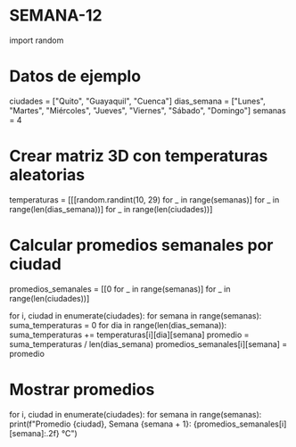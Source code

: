 # SEMANA-12
import random

# Datos de ejemplo
ciudades = ["Quito", "Guayaquil", "Cuenca"]
dias_semana = ["Lunes", "Martes", "Miércoles", "Jueves", "Viernes", "Sábado", "Domingo"]
semanas = 4

# Crear matriz 3D con temperaturas aleatorias
temperaturas = [[[random.randint(10, 29) for _ in range(semanas)] for _ in range(len(dias_semana))] for _ in range(len(ciudades))]

# Calcular promedios semanales por ciudad
promedios_semanales = [[0 for _ in range(semanas)] for _ in range(len(ciudades))]

for i, ciudad in enumerate(ciudades):
    for semana in range(semanas):
        suma_temperaturas = 0
        for dia in range(len(dias_semana)):
            suma_temperaturas += temperaturas[i][dia][semana]
        promedio = suma_temperaturas / len(dias_semana)
        promedios_semanales[i][semana] = promedio

# Mostrar promedios
for i, ciudad in enumerate(ciudades):
    for semana in range(semanas):
        print(f"Promedio {ciudad}, Semana {semana + 1}: {promedios_semanales[i][semana]:.2f} °C")
